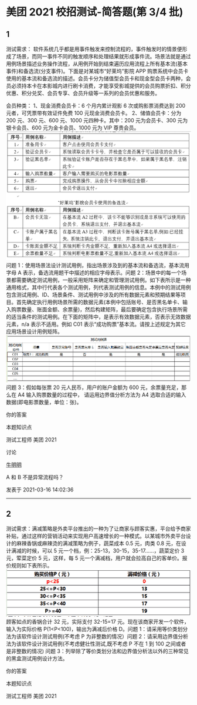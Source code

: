 # 美团 2021 校招测试-简答题(第 3/4 批)

## 1

测试需求：
软件系统几乎都是用事件触发来控制流程的，事件触发时的情景便形成了场景，而同一事件不同的触发顺序和处理结果就形成事件流。场景法就是通过用例场景描述业务操作流程，从用例开始到结束遍历应用流程上所有基本流(基本事件)和备选流(分支事件)。下面是对某城市“好莱坞”影院 APP 购票系统中会员卡使用的基本流和备选流的描述。会员卡分为储值型会员卡和现金型会员卡两种，会员必须持本卡在本影城内进行刷卡消费，才能享受影城提供的会员购票折扣、积分优惠、积分兑奖、会员专享、会员升级等一系列的会员优惠和服务。

会员种类： 1、现金消费会员卡：6 个月内累计观影 6 次或购影票消费达到 200 元者，可凭票带有效证件免费 100 元现金消费会员卡。
2、储值会员卡：分为 200 元、300 元、600 元、1000 元四种卡。其中：200 元为会员卡、300 元为银卡会员、600 元为金卡会员、1000 元为 VIP 尊贵会员。
![](img/a15007de9b32e334764b1e35ff8c7e38.png)问题 1：使用场景法设计测试用例，指出场景涉及到的基本流和备选流，基本流用字母 A 表示，备选流用题干中描述的相应字母表示。问题 2：场景中的每一个场景都需要确定测试用例，一般采用矩阵来确定和管理测试用例。如下表所示是一种通用格式，其中行代表各个测试用例，列代表测试用例的信息。本例中的测试用例包含测试用例、ID、场景条件、测试用例中涉及的所有数据元素和预期结果等项目。首先确定执行用例场景所需的数据元素(本例中包括账号、是否黑名单卡、输入购票数量、账面金额、余票量)，然后构建矩阵，最后要确定包含执行场景所需的适当条件的测试用例。在下面的矩阵中，是表示有效数据元素，否表示无效数据元素，n/a 表示不适用。例如 C01 表示“成功购票”基本流。请按上述规定为其它应用场景设计用例矩阵。![](img/469c2f8396566aff8281cc5d18c1d238.png)问题 3：假如每张票 20 元人民币，用户的账户金额为 600 元，余票量充足，那么在 A4 输入购票数量的过程中，
请运用边界值分析方法为 A4 选取合适的输入数据(即电影票数量，单位：张)。

你的答案

本题知识点

测试工程师 美团 2021

讨论

[牛明明](https://www.nowcoder.com/profile/9995501)

A 和 B 不是异常流程吗？

发表于 2021-03-16 14:02:36

* * *

## 2

测试需求：满减策略是外卖平台推出的一种为了让商家与顾客实惠，平台给予商家补贴，通过这样的营销活动来实现用户高速增长的一种模式。以某城市外卖平台设计的麻辣香锅或麻辣烫的满减策略为例子，蔬菜成本 0.5 元，肉类 0.8 元，在设计满减的时候，可以 5 元一个档，例：25-13，30-15，35-17……，蔬菜定价 3 元，荤菜定价 5 元，这样，每 5 元一个满减档，用户就会拉高自己的客单价。报价规则如下表所示。
![](img/0d560b1f1f33384d3e70ce065c467e79.png)
顾客如点的香锅合计 32 元，实际支付 32-15=17 元。现在该商家开发一个软件，输入为实际价格 P(1<P<100)，输出为满减后价格 D。问题 1：请采用等价类划分法为该软件设计测试用例(不考虑 P 为非整数的情况）问题 2：请采用边界值分析法为该软件设计测试用例(不考虑健壮性测试,既不考虑 P 不在 1 到 100 之间或者是非整数的情况)
问题 3：列举除了等价类划分法和边界值分析法以外的三种常见的黑盒测试用例设计方法。

你的答案

本题知识点

测试工程师 美团 2021